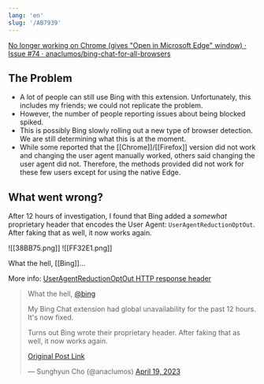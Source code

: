 ```yaml
---
lang: 'en'
slug: '/AB7939'
---
```


[No longer working on Chrome (gives "Open in Microsoft Edge" window) · Issue #74 · anaclumos/bing-chat-for-all-browsers](https://github.com/anaclumos/bing-chat-for-all-browsers/issues/74)

## The Problem

- A lot of people can still use Bing with this extension. Unfortunately, this includes my friends; we could not replicate the problem.
- However, the number of people reporting issues about being blocked spiked.
- This is possibly Bing slowly rolling out a new type of browser detection. We are still determining what this is at the moment.
- While some reported that the [[Chrome]]/[[Firefox]] version did not work and changing the user agent manually worked, others said changing the user agent did not. Therefore, the methods provided did not work for these few users except for using the native Edge.

## What went wrong?

After 12 hours of investigation, I found that Bing added a _somewhat_ proprietary header that encodes the User Agent: `UserAgentReductionOptOut`. After faking that as well, it now works again.

![[38BB75.png]]
![[FF32E1.png]]

What the hell, [[Bing]]...

More info: [UserAgentReductionOptOut HTTP response header](https://webtechsurvey.com/response-header/useragentreductionoptout)

<blockquote class="twitter-tweet">

What the hell, [@bing](https://twitter.com/bing?ref_src=twsrc%5Etfw)

My Bing Chat extension had global unavailability for the past 12 hours. It&#39;s now fixed.

Turns out Bing wrote their proprietary header. After faking that as well, it now works again.

[Original Post Link](https://t.co/IpySsVodg5)

&mdash; Sunghyun Cho (@anaclumos) [April 19, 2023](https://twitter.com/anaclumos/status/1648582997678129154?ref_src=twsrc%5Etfw)

</blockquote>
